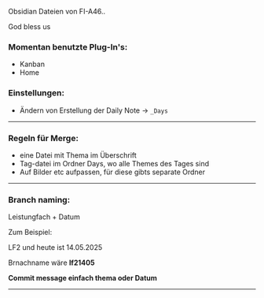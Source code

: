 Obsidian Dateien von FI-A46..

God bless us 

### Momentan benutzte Plug-In's:
- Kanban
- Home

### Einstellungen:
- Ändern von Erstellung der Daily Note -> ````_Days````
---
### Regeln für Merge:
- eine Datei mit Thema im Überschrift
- Tag-datei im Ordner Days, wo alle Themes des Tages sind
- Auf Bilder etc aufpassen, für diese gibts separate Ordner 

---

### Branch naming:

Leistungfach + Datum 

Zum Beispiel: 

LF2 und heute ist 14.05.2025

Brnachname wäre **lf21405**

**Commit message einfach thema oder Datum** 

---

